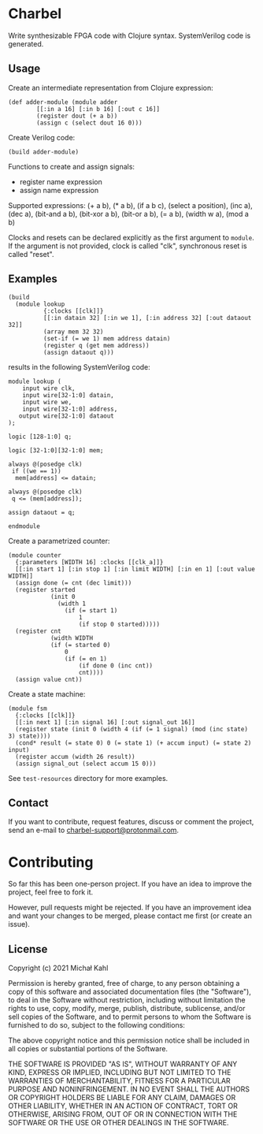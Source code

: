 # Charbel

Write synthesizable FPGA code with Clojure syntax.
SystemVerilog code is generated.

## Usage

Create an intermediate representation from Clojure expression:

    (def adder-module (module adder
            [[:in a 16] [:in b 16] [:out c 16]]
            (register dout (+ a b))
            (assign c (select dout 16 0)))

Create Verilog code:

    (build adder-module)

Functions to create and assign signals:
* register name expression
* assign name expression

Supported expressions:
(+ a b), (* a b), (if a b c), (select a position),
(inc a), (dec a), (bit-and a b), (bit-xor a b),
(bit-or a b), (= a b), (width w a), (mod a b)

Clocks and resets can be declared explicitly as the first
argument to `module`. If the argument is not provided,
clock is called "clk", synchronous reset is called "reset".

## Examples

    (build
      (module lookup
              {:clocks [[clk]]}
              [[:in datain 32] [:in we 1], [:in address 32] [:out dataout 32]]
              (array mem 32 32)
              (set-if (= we 1) mem address datain)
              (register q (get mem address))
              (assign dataout q)))

results in the following SystemVerilog code:

    module lookup (
        input wire clk,
        input wire[32-1:0] datain,
        input wire we,
        input wire[32-1:0] address,
       output wire[32-1:0] dataout
    );
    
    logic [128-1:0] q;
    
    logic [32-1:0][32-1:0] mem;
    
    always @(posedge clk)
     if ((we == 1))
      mem[address] <= datain;
    
    always @(posedge clk)
     q <= (mem[address]);
    
    assign dataout = q;

    endmodule

Create a parametrized counter:

    (module counter
      {:parameters [WIDTH 16] :clocks [[clk_a]]}
      [[:in start 1] [:in stop 1] [:in limit WIDTH] [:in en 1] [:out value WIDTH]]
      (assign done (= cnt (dec limit)))
      (register started
                (init 0
                  (width 1
                    (if (= start 1)
                        1
                        (if stop 0 started)))))
      (register cnt
                (width WIDTH
                (if (= started 0)
                    0
                    (if (= en 1)
                        (if done 0 (inc cnt))
                        cnt))))
      (assign value cnt))

Create a state machine:

    (module fsm
      {:clocks [[clk]]}
      [[:in next 1] [:in signal 16] [:out signal_out 16]]
      (register state (init 0 (width 4 (if (= 1 signal) (mod (inc state) 3) state))))
      (cond* result (= state 0) 0 (= state 1) (+ accum input) (= state 2) input)
      (register accum (width 26 result))
      (assign signal_out (select accum 15 0)))

See `test-resources` directory for more examples.

## Contact

If you want to contribute, request features, discuss or comment the project, send an e-mail to [charbel-support@protonmail.com](mailto:charbel-support@protonmail.com).

# Contributing

So far this has been one-person project. If you have an idea to improve the project, feel free to fork it.

However, pull requests might be rejected. If you have an improvement idea and want your changes to be merged, please contact me first (or create an issue).

## License

Copyright (c) 2021 Michał Kahl

Permission is hereby granted, free of charge, to any person obtaining a copy of this software and associated documentation files (the "Software"), to deal in the Software without restriction, including without limitation the rights to use, copy, modify, merge, publish, distribute, sublicense, and/or sell copies of the Software, and to permit persons to whom the Software is furnished to do so, subject to the following conditions:

The above copyright notice and this permission notice shall be included in all copies or substantial portions of the Software.

THE SOFTWARE IS PROVIDED "AS IS", WITHOUT WARRANTY OF ANY KIND, EXPRESS OR IMPLIED, INCLUDING BUT NOT LIMITED TO THE WARRANTIES OF MERCHANTABILITY, FITNESS FOR A PARTICULAR PURPOSE AND NONINFRINGEMENT. IN NO EVENT SHALL THE AUTHORS OR COPYRIGHT HOLDERS BE LIABLE FOR ANY CLAIM, DAMAGES OR OTHER LIABILITY, WHETHER IN AN ACTION OF CONTRACT, TORT OR OTHERWISE, ARISING FROM, OUT OF OR IN CONNECTION WITH THE SOFTWARE OR THE USE OR OTHER DEALINGS IN THE SOFTWARE.
 
